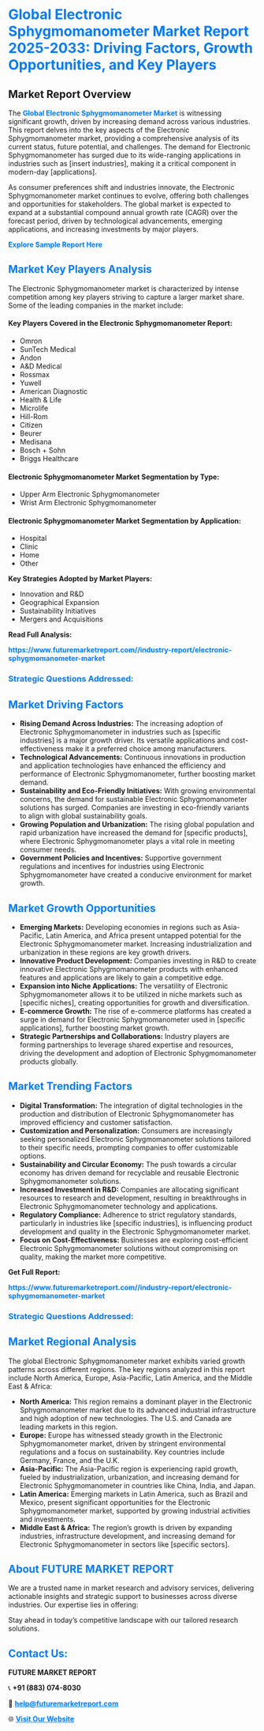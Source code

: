 <h1 style="color: #007BFF;">Global Electronic Sphygmomanometer Market Report 2025-2033: Driving Factors, Growth Opportunities, and Key Players</h1>

<section id="overview">
<h2>Market Report Overview</h2>
<p>The <a href="https://www.futuremarketreport.com//industry-report/electronic-sphygmomanometer-market" style="color: #007BFF; text-decoration: none;"><strong>Global Electronic Sphygmomanometer Market</strong></a> is witnessing significant growth, driven by increasing demand across various industries. This report delves into the key aspects of the Electronic Sphygmomanometer market, providing a comprehensive analysis of its current status, future potential, and challenges. The demand for Electronic Sphygmomanometer has surged due to its wide-ranging applications in industries such as [insert industries], making it a critical component in modern-day [applications].</p>
<p>As consumer preferences shift and industries innovate, the Electronic Sphygmomanometer market continues to evolve, offering both challenges and opportunities for stakeholders. The global market is expected to expand at a substantial compound annual growth rate (CAGR) over the forecast period, driven by technological advancements, emerging applications, and increasing investments by major players.</p>
</section>

<section id="overview">
<p><a href="https://www.futuremarketreport.com//request-sample/reportId=80099" style="color: #007BFF; text-decoration: none;"><strong>Explore Sample Report Here</strong></a></p>
</section>

<section id="key-players">
<h2 style="color: #007BFF;">Market Key Players Analysis</h2>
<p>The Electronic Sphygmomanometer market is characterized by intense competition among key players striving to capture a larger market share. Some of the leading companies in the market include:</p>
<h4>Key Players Covered in the Electronic Sphygmomanometer Report:</h4>
<ul><li>Omron</li><li>SunTech Medical</li><li>Andon</li><li>A&amp;D Medical</li><li>Rossmax</li><li>Yuwell</li><li>American Diagnostic</li><li>Health &amp; Life</li><li>Microlife</li><li>Hill-Rom</li><li>Citizen</li><li>Beurer</li><li>Medisana</li><li>Bosch + Sohn</li><li>Briggs Healthcare</li></ul>
<h4>Electronic Sphygmomanometer Market Segmentation by Type:</h4>
<ul><li>Upper Arm Electronic Sphygmomanometer</li><li>Wrist Arm Electronic Sphygmomanometer</li></ul>

<h4>Electronic Sphygmomanometer Market Segmentation by Application:</h4>
<ul><li>Hospital</li><li>Clinic</li><li>Home</li><li>Other</li></ul>
<p><strong>Key Strategies Adopted by Market Players:</strong></p>
<ul>
<li>Innovation and R&D</li>
<li>Geographical Expansion</li>
<li>Sustainability Initiatives</li>
<li>Mergers and Acquisitions</li>
</ul>
</section>

<section>
<p><strong>Read Full Analysis: </strong></p><a href="https://www.futuremarketreport.com//industry-report/electronic-sphygmomanometer-market" style="color: #007BFF; text-decoration: none;"><strong>https://www.futuremarketreport.com//industry-report/electronic-sphygmomanometer-market</strong></a>
<h3 style="color: #007BFF;">Strategic Questions Addressed:</h3>
</section>

<section id="driving-factors">
<h2 style="color: #007BFF;">Market Driving Factors</h2>
<ul>
<li><strong>Rising Demand Across Industries:</strong> The increasing adoption of Electronic Sphygmomanometer in industries such as [specific industries] is a major growth driver. Its versatile applications and cost-effectiveness make it a preferred choice among manufacturers.</li>
<li><strong>Technological Advancements:</strong> Continuous innovations in production and application technologies have enhanced the efficiency and performance of Electronic Sphygmomanometer, further boosting market demand.</li>
<li><strong>Sustainability and Eco-Friendly Initiatives:</strong> With growing environmental concerns, the demand for sustainable Electronic Sphygmomanometer solutions has surged. Companies are investing in eco-friendly variants to align with global sustainability goals.</li>
<li><strong>Growing Population and Urbanization:</strong> The rising global population and rapid urbanization have increased the demand for [specific products], where Electronic Sphygmomanometer plays a vital role in meeting consumer needs.</li>
<li><strong>Government Policies and Incentives:</strong> Supportive government regulations and incentives for industries using Electronic Sphygmomanometer have created a conducive environment for market growth.</li>
</ul>
</section>

<section id="growth-opportunities">
<h2 style="color: #007BFF;">Market Growth Opportunities</h2>
<ul>
<li><strong>Emerging Markets:</strong> Developing economies in regions such as Asia-Pacific, Latin America, and Africa present untapped potential for the Electronic Sphygmomanometer market. Increasing industrialization and urbanization in these regions are key growth drivers.</li>
<li><strong>Innovative Product Development:</strong> Companies investing in R&D to create innovative Electronic Sphygmomanometer products with enhanced features and applications are likely to gain a competitive edge.</li>
<li><strong>Expansion into Niche Applications:</strong> The versatility of Electronic Sphygmomanometer allows it to be utilized in niche markets such as [specific niches], creating opportunities for growth and diversification.</li>
<li><strong>E-commerce Growth:</strong> The rise of e-commerce platforms has created a surge in demand for Electronic Sphygmomanometer used in [specific applications], further boosting market growth.</li>
<li><strong>Strategic Partnerships and Collaborations:</strong> Industry players are forming partnerships to leverage shared expertise and resources, driving the development and adoption of Electronic Sphygmomanometer products globally.</li>
</ul>
</section>

<section id="trending-factors">
<h2 style="color: #007BFF;">Market Trending Factors</h2>
<ul>
<li><strong>Digital Transformation:</strong> The integration of digital technologies in the production and distribution of Electronic Sphygmomanometer has improved efficiency and customer satisfaction.</li>
<li><strong>Customization and Personalization:</strong> Consumers are increasingly seeking personalized Electronic Sphygmomanometer solutions tailored to their specific needs, prompting companies to offer customizable options.</li>
<li><strong>Sustainability and Circular Economy:</strong> The push towards a circular economy has driven demand for recyclable and reusable Electronic Sphygmomanometer solutions.</li>
<li><strong>Increased Investment in R&D:</strong> Companies are allocating significant resources to research and development, resulting in breakthroughs in Electronic Sphygmomanometer technology and applications.</li>
<li><strong>Regulatory Compliance:</strong> Adherence to strict regulatory standards, particularly in industries like [specific industries], is influencing product development and quality in the Electronic Sphygmomanometer market.</li>
<li><strong>Focus on Cost-Effectiveness:</strong> Businesses are exploring cost-efficient Electronic Sphygmomanometer solutions without compromising on quality, making the market more competitive.</li>
</ul>
</section>

<section>
<p><strong>Get Full Report: </strong></p><a href="https://www.futuremarketreport.com//industry-report/electronic-sphygmomanometer-market" style="color: #007BFF; text-decoration: none;"><strong>https://www.futuremarketreport.com//industry-report/electronic-sphygmomanometer-market</strong></a>
<h3 style="color: #007BFF;">Strategic Questions Addressed:</h3>
</section>


<section id="regional-analysis">
<h2 style="color: #007BFF;">Market Regional Analysis</h2>
<p>The global Electronic Sphygmomanometer market exhibits varied growth patterns across different regions. The key regions analyzed in this report include North America, Europe, Asia-Pacific, Latin America, and the Middle East & Africa:</p>
<ul>
<li><strong>North America:</strong> This region remains a dominant player in the Electronic Sphygmomanometer market due to its advanced industrial infrastructure and high adoption of new technologies. The U.S. and Canada are leading markets in this region.</li>
<li><strong>Europe:</strong> Europe has witnessed steady growth in the Electronic Sphygmomanometer market, driven by stringent environmental regulations and a focus on sustainability. Key countries include Germany, France, and the U.K.</li>
<li><strong>Asia-Pacific:</strong> The Asia-Pacific region is experiencing rapid growth, fueled by industrialization, urbanization, and increasing demand for Electronic Sphygmomanometer in countries like China, India, and Japan.</li>
<li><strong>Latin America:</strong> Emerging markets in Latin America, such as Brazil and Mexico, present significant opportunities for the Electronic Sphygmomanometer market, supported by growing industrial activities and investments.</li>
<li><strong>Middle East & Africa:</strong> The region’s growth is driven by expanding industries, infrastructure development, and increasing demand for Electronic Sphygmomanometer in sectors like [specific sectors].</li>
</ul>
</section>

<footer>
<h2 style="color: #007BFF;">About FUTURE MARKET REPORT</h2>
<p>We are a trusted name in market research and advisory services, delivering actionable insights and strategic support to businesses across diverse industries. Our expertise lies in offering:</p>

<p>Stay ahead in today’s competitive landscape with our tailored research solutions.</p>

<h2 style="color: #007BFF;">Contact Us:</h2>
<p><strong>FUTURE MARKET REPORT</strong></p>
<p>📞 <strong>+91 (883) 074-8030</strong></p>
<p>📧 <strong><a href="mailto:help@futuremarketreport.com" style="color: #007BFF;">help@futuremarketreport.com</a></strong></p>
<p>🌐 <strong><a href="https://www.futuremarketreport.com/" style="color: #007BFF;">Visit Our Website</a></strong></p>
</footer>